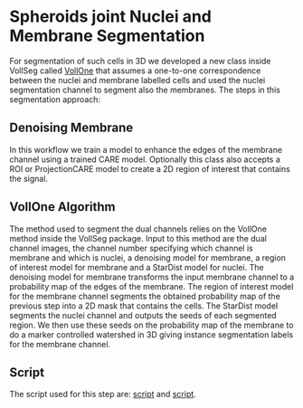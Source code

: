 # Spheroids joint Nuclei and Membrane Segmentation

For segmentation of such cells in 3D we developed a new class inside VollSeg called [VollOne](https://github.com/Kapoorlabs-CAPED/VollSeg/blob/18b33de516e691cbc488e0aedb46b08b2ffd992e/src/vollseg/utils.py#L4612) that assumes a one-to-one correspondence between the nuclei and membrane labelled cells and used the nuclei segmentation channel to segment also the membranes. The steps in this segmentation approach:

## Denoising Membrane
In this workflow we train a model to enhance the edges of the membrane channel using a trained CARE model. Optionally this class also accepts a ROI or ProjectionCARE model to create a 2D region of interest that contains the signal. 

## VollOne Algorithm

The method used to segment the dual channels relies on the VollOne method inside the VollSeg package. Input to this method are the dual channel images, the channel number specifying which channel is membrane and which is nuclei, a denoising model for membrane, a region of interest model for membrane and a StarDist model for nuclei. The denoising model for membrane transforms the input membrane channel to a probability map of the edges of the membrane. The region of interest model for the membrane channel segments the obtained probability map of the previous step into a 2D mask that contains the cells. The StarDist model segments the nuclei channel and outputs the seeds of each segmented region. We then use these seeds on the probability map of the membrane to do a marker controlled watershed in 3D giving instance segmentation labels for the membrane channel.

## Script

The script used for this step are: [script](scripts/spheroid_nuclei_membrane_segmentation.py) and [script](scripts/timelapse_spheroids_joint_segmentation.py). 



